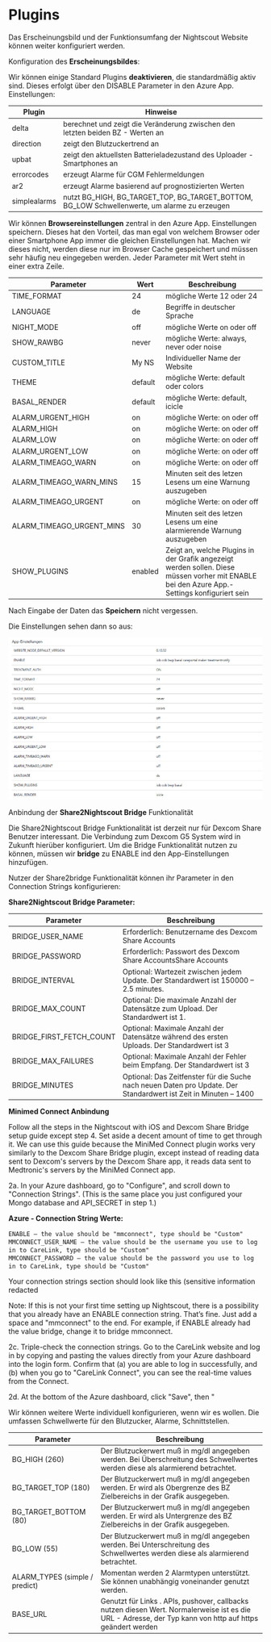 # Plugins

Das Erscheinungsbild und der Funktionsumfang der Nightscout Website können weiter konfiguriert werden. 


Konfiguration des **Erscheinungsbildes**:

Wir können einige Standard Plugins **deaktivieren**, die standardmäßig aktiv sind. Dieses erfolgt über den DISABLE Parameter in den Azure App. Einstellungen:


 
| Plugin |  Hinweise |
| -- | -- |
|delta | berechnet und zeigt die Veränderung zwischen den letzten beiden BZ - Werten an|
|direction |zeigt den Blutzuckertrend an|
|upbat |zeigt den aktuellsten Batterieladezustand des Uploader - Smartphones an|
|errorcodes |erzeugt Alarme für CGM Fehlermeldungen |
|ar2 | erzeugt Alarme basierend auf prognostizierten Werten|
|simplealarms |nutzt BG_HIGH, BG_TARGET_TOP, BG_TARGET_BOTTOM, BG_LOW Schwellenwerte, um alarme zu erzeugen|


Wir können **Browsereinstellungen** zentral in den Azure App. Einstellungen speichern. Dieses hat den Vorteil, das man egal von welchem Browser oder einer Smartphone App immer die gleichen Einstellungen hat. Machen wir dieses nicht, werden diese nur im Browser Cache gespeichert und müssen sehr häufig neu eingegeben werden. Jeder Parameter mit Wert steht in einer extra Zeile.


|Parameter |  Wert |Beschreibung|
| -- | -- |-- |
|TIME_FORMAT |24| mögliche Werte 12 oder 24|
|LANGUAGE |de| Begriffe in deutscher Sprache|
|NIGHT_MODE |off|  mögliche Werte on oder off|
|SHOW_RAWBG |never|  mögliche Werte: always, never oder noise|
|CUSTOM_TITLE |My NS|  Individueller Name der Website|
|THEME |default|  mögliche Werte: default oder colors|
|BASAL_RENDER|default|mögliche Werte: default, icicle|
|ALARM_URGENT_HIGH |on|  mögliche Werte: on oder off|
|ALARM_HIGH |on|  mögliche Werte: on oder off|
|ALARM_LOW |on|  mögliche Werte: on oder off|
|ALARM_URGENT_LOW |on|  mögliche Werte: on oder off|
|ALARM_TIMEAGO_WARN |on|  mögliche Werte: on oder off|
|ALARM_TIMEAGO_WARN_MINS |15|  Minuten seit des letzen Lesens um eine Warnung auszugeben|
|ALARM_TIMEAGO_URGENT |on|  mögliche Werte: on oder off|
|ALARM_TIMEAGO_URGENT_MINS |30|  Minuten seit des letzen Lesens um eine alarmierende Warnung auszugeben|
|SHOW_PLUGINS|  enabled |Zeigt an, welche Plugins in der Grafik angezeigt werden sollen. Diese müssen vorher mit ENABLE bei den Azure App.-Settings konfiguriert sein|




Nach Eingabe der Daten das **Speichern** nicht vergessen.

Die Einstellungen sehen dann so aus:

![azure_app_entries](../images/azure/azure_app_entries.jpg)




Anbindung der **Share2Nightscout Bridge** Funktionalität

Die Share2Nightscout Bridge Funktionalität ist derzeit nur für Dexcom Share Benutzer interessant. Die Verbindung zum Dexcom G5 System wird in Zukunft hierüber konfiguriert.
Um die Bridge Funktionalität nutzen zu können, müssen wir **bridge** zu ENABLE ind den App-Einstellungen hinzufügen.
 
 Nutzer der Share2bridge Funktionalität können ihr Parameter  in den Connection Strings konfigurieren:
 
 **Share2Nightscout Bridge Parameter:**
 
 
|Parameter |  Beschreibung |
| -- | -- |
|BRIDGE_USER_NAME |Erforderlich: Benutzername des Dexcom Share Accounts|
|BRIDGE_PASSWORD |Erforderlich: Passwort des Dexcom Share AccountsShare Accounts|
|BRIDGE_INTERVAL |Optional: Wartezeit zwischen jedem  Update. Der Standardwert ist 150000 – 2.5 minutes.
|BRIDGE_MAX_COUNT |Optional: Die maximale Anzahl der Datensätze zum Upload. Der Standardwert ist 1.|
|BRIDGE_FIRST_FETCH_COUNT |Optional: Maximale Anzahl der Datensätze während des ersten Uploads. Der Standardwert ist 3|
|BRIDGE_MAX_FAILURES |Optional: Maximale Anzahl der Fehler beim Empfang.  Der Standardwert ist 3|
|BRIDGE_MINUTES |Optional: Das Zeitfenster für die Suche nach neuen Daten pro Update. Der Standardwert ist Zeit in Minuten – 1400|
 
 **Minimed Connect Anbindung**

Follow all the steps in the Nightscout with iOS and Dexcom Share Bridge setup guide except step 4. Set aside a decent amount of time to get through it. We can use this guide because the MiniMed Connect plugin works very similarly to the Dexcom Share Bridge plugin, except instead of reading data sent to Dexcom's servers by the Dexcom Share app, it reads data sent to Medtronic's servers by the MiniMed Connect app.

2a. In your Azure dashboard, go to "Configure", and scroll down to "Connection Strings". (This is the same place you just configured your Mongo database and API_SECRET in step 1.)

**Azure - Connection String Werte:**

    ENABLE – the value should be "mmconnect", type should be "Custom"
    MMCONNECT_USER_NAME – the value should be the username you use to log in to CareLink, type should be "Custom"
    MMCONNECT_PASSWORD – the value should be the password you use to log in to CareLink, type should be "Custom"

Your connection strings section should look like this (sensitive information redacted

Note: If this is not your first time setting up Nightscout, there is a possibility that you already have an ENABLE connection string. That’s fine. Just add a space and "mmconnect" to the end. For example, if ENABLE already had the value bridge, change it to bridge mmconnect.

2c. Triple-check the connection strings. Go to the CareLink website and log in by copying and pasting the values directly from your Azure dashboard into the login form. Confirm that (a) you are able to log in successfully, and (b) when you go to "CareLink Connect", you can see the real-time values from the Connect.

2d. At the bottom of the Azure dashboard, click "Save", then "




 
Wir können weitere Werte individuell konfigurieren, wenn wir es wollen.
Die umfassen Schwellwerte für den Blutzucker, Alarme, Schnittstellen.

|Parameter |  Beschreibung |
| -- | -- |
|BG_HIGH (260) | Der Blutzuckerwert muß in mg/dl angegeben werden. Bei Überschreitung des Schwellwertes werden diese als alarmierend betrachtet.|
|BG_TARGET_TOP (180) |Der Blutzuckerwert muß in mg/dl angegeben werden. Er wird als Obergrenze des BZ Zielbereichs in der Grafik ausgegeben.|
|BG_TARGET_BOTTOM (80) |Der Blutzuckerwert muß in mg/dl angegeben werden. Er wird als Untergrenze des BZ Zielbereichs in der Grafik ausgegeben.|
|BG_LOW (55) |Der Blutzuckerwert muß in mg/dl angegeben werden. Bei Unterschreitung des Schwellwertes werden diese als alarmierend betrachtet.|
|ALARM_TYPES (simple / predict) | Momentan werden 2 Alarmtypen unterstützt. Sie können unabhängig voneinander  genutzt werden.|
|BASE_URL | Genutzt für Links . APIs, pushover, callbacks nutzen diesen Wert. Normalerweise ist es die URL - Adresse, der Typ kann von http auf https geändert werden|
    
    
    
    

    
    
    
